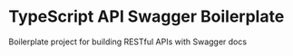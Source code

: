 # TypeScript API Swagger Boilerplate

Boilerplate project for building RESTful APIs with Swagger docs
